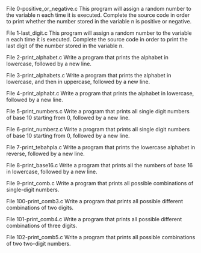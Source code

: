 File 0-positive_or_negative.c This program will assign a random number to the variable n each time it is executed. Complete the source code in order to print whether the number stored in the variable n is positive or negative.

File 1-last_digit.c This program will assign a random number to the variable n each time it is executed. Complete the source code in order to print the last digit of the number stored in the variable n.

File 2-print_alphabet.c Write a program that prints the alphabet in lowercase, followed by a new line.

File 3-print_alphabets.c Write a program that prints the alphabet in lowercase, and then in uppercase, followed by a new line.

File 4-print_alphabt.c Write a program that prints the alphabet in lowercase, followed by a new line.

File 5-print_numbers.c Write a program that prints all single digit numbers of base 10 starting from 0, followed by a new line.

File 6-print_numberz.c Write a program that prints all single digit numbers of base 10 starting from 0, followed by a new line.

File 7-print_tebahpla.c Write a program that prints the lowercase alphabet in reverse, followed by a new line.

File 8-print_base16.c Write a program that prints all the numbers of base 16 in lowercase, followed by a new line.

File 9-print_comb.c Write a program that prints all possible combinations of single-digit numbers.

File 100-print_comb3.c Write a program that prints all possible different combinations of two digits.

File 101-print_comb4.c Write a program that prints all possible different combinations of three digits.

File 102-print_comb5.c Write a program that prints all possible combinations of two two-digit numbers.

